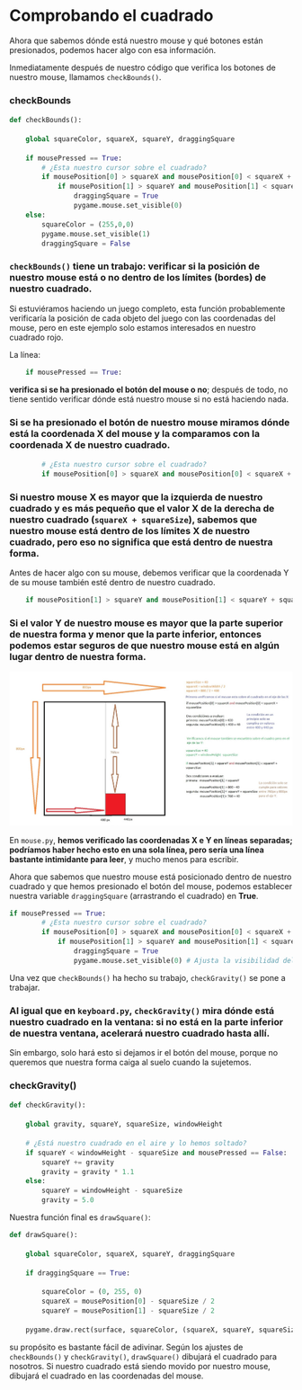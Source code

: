 # Comprobando el cuadrado

Ahora que sabemos dónde está nuestro mouse y qué botones están presionados, podemos hacer algo con esa información. 

Inmediatamente después de nuestro código que verifica los botones de nuestro mouse, llamamos `checkBounds()`. 

### checkBounds
```python
def checkBounds():

    global squareColor, squareX, squareY, draggingSquare

    if mousePressed == True:
        # ¿Esta nuestro cursor sobre el cuadrado?
        if mousePosition[0] > squareX and mousePosition[0] < squareX + squareSize:
            if mousePosition[1] > squareY and mousePosition[1] < squareY + squareSize:
                draggingSquare = True
                pygame.mouse.set_visible(0)
    else:
        squareColor = (255,0,0)
        pygame.mouse.set_visible(1)
        draggingSquare = False
```
### `checkBounds()` tiene un trabajo: verificar si la posición de nuestro mouse está o no dentro de los límites (bordes) de nuestro cuadrado.

Si estuviéramos haciendo un juego completo, esta función probablemente verificaría la posición de cada objeto del juego con las coordenadas del mouse, pero en este ejemplo solo estamos interesados en nuestro cuadrado rojo.

La línea:
```python 
    if mousePressed == True:
```
**verifica si se ha presionado el botón del mouse o no**; después de todo, no tiene sentido verificar dónde está nuestro mouse si no está haciendo nada. 

### Si se ha presionado el botón de nuestro mouse miramos dónde está la coordenada X del mouse y la comparamos con la coordenada X de nuestro cuadrado.
```python 
        # ¿Esta nuestro cursor sobre el cuadrado?
        if mousePosition[0] > squareX and mousePosition[0] < squareX + squareSize:
```
### Si nuestro mouse X es mayor que la izquierda de nuestro cuadrado y es más pequeño que el valor X de la derecha de nuestro cuadrado (`squareX + squareSize`), sabemos que nuestro mouse está dentro de los límites X de nuestro cuadrado, pero eso no significa que está dentro de nuestra forma.

Antes de hacer algo con su mouse, debemos verificar que la coordenada Y de su mouse también esté dentro de nuestro cuadrado.

```python
	if mousePosition[1] > squareY and mousePosition[1] < squareY + squareSize:
```

### Si el valor Y de nuestro mouse es mayor que la parte superior de nuestra forma y menor que la parte inferior, entonces podemos estar seguros de que nuestro mouse está en algún lugar dentro de nuestra forma. 

![](https://github.com/Ezzzzzzzzzzzzzz/Taller_PyG/blob/master/PracticasPyG/Practica3/mousecontrol.jpg)

En `mouse.py`, **hemos verificado las coordenadas X e Y en líneas separadas; podríamos haber hecho esto en una sola línea, pero sería una línea bastante intimidante para leer**, y mucho menos para escribir. 

Ahora que sabemos que nuestro mouse está posicionado dentro de nuestro cuadrado y que hemos presionado el botón del mouse, podemos establecer nuestra variable `draggingSquare` (arrastrando el cuadrado) en **True**.

```python 
if mousePressed == True:
        # ¿Esta nuestro cursor sobre el cuadrado?
        if mousePosition[0] > squareX and mousePosition[0] < squareX + squareSize:
            if mousePosition[1] > squareY and mousePosition[1] < squareY + squareSize:
                draggingSquare = True
                pygame.mouse.set_visible(0) # Ajusta la visibilidad del puntero a 0 (desaparece)
```
Una vez que `checkBounds()` ha hecho su trabajo, `checkGravity()` se pone a trabajar. 

### Al igual que en `keyboard.py`, `checkGravity()` mira dónde está nuestro cuadrado en la ventana: si no está en la parte inferior de nuestra ventana, acelerará nuestro cuadrado hasta allí. 

Sin embargo, solo hará esto si dejamos ir el botón del mouse, porque no queremos que nuestra forma caiga al suelo cuando la sujetemos.

### checkGravity()
```python 
def checkGravity():

    global gravity, squareY, squareSize, windowHeight

    # ¿Está nuestro cuadrado en el aire y lo hemos soltado? 
    if squareY < windowHeight - squareSize and mousePressed == False:
        squareY += gravity
        gravity = gravity * 1.1
    else:
        squareY = windowHeight - squareSize
        gravity = 5.0
```

Nuestra función final es `drawSquare()`:

```python
def drawSquare():

    global squareColor, squareX, squareY, draggingSquare

    if draggingSquare == True:

        squareColor = (0, 255, 0)
        squareX = mousePosition[0] - squareSize / 2
        squareY = mousePosition[1] - squareSize / 2

    pygame.draw.rect(surface, squareColor, (squareX, squareY, squareSize, squareSize))
```

 su propósito es bastante fácil de adivinar. Según los ajustes de `checkBounds()` y `checkGravity()`, `drawSquare()` dibujará el cuadrado para nosotros. Si nuestro cuadrado está siendo movido por nuestro mouse, dibujará el cuadrado en las coordenadas del mouse.
<!--stackedit_data:
eyJoaXN0b3J5IjpbOTY1NDA2NjQzLDE2NTg1NTEzODEsLTEzMj
U4NzAzNzgsLTE1NzcxODkwNDUsLTQ2MzIwMzg5OSw1NTA5Mjky
MzQsLTcxODU5MDcwM119
-->